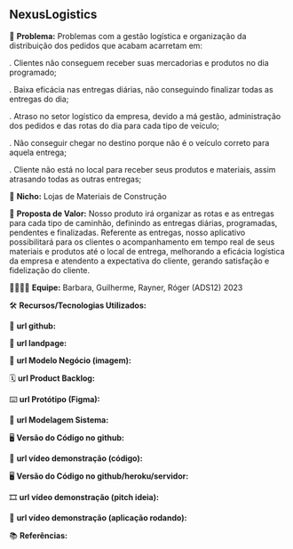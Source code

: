 ## NexusLogistics






🙁 **Problema:**
Problemas com a gestão logística e organização da distribuição dos pedidos que acabam acarretam em:

. Clientes não conseguem receber suas mercadorias e produtos no dia programado;

. Baixa eficácia nas entregas diárias, não conseguindo finalizar todas as entregas do dia;

. Atraso no setor logístico da empresa, devido a má gestão, administração dos pedidos e das rotas do dia para cada tipo de veículo;

. Não conseguir chegar no destino porque não é o veículo correto para aquela entrega;

. Cliente não está no local para receber seus produtos e materiais, assim atrasando todas as outras entregas;

🙂 **Nicho:** Lojas de Materiais de Construção

🎁 **Proposta de Valor:** Nosso produto irá organizar as rotas
e as entregas para cada tipo de caminhão, definindo as entregas diárias, programadas, pendentes e
finalizadas. Referente as entregas, nosso aplicativo possibilitará para os clientes
o acompanhamento em tempo real de seus materiais e produtos até o local de entrega, 
melhorando a eficácia logística da empresa e atendento a expectativa do cliente, gerando
satisfação e fidelização do cliente.

🧑‍💻👩‍💻 **Equipe:** Barbara, Guilherme, Rayner, Róger (ADS12) 2023

🛠️ **Recursos/Tecnologias Utilizados:** 

🔗 **url github:**

🛬 **url landpage:**

🤝 **url Modelo Negócio (imagem):**

🗓️ **url Product Backlog:**

⌨️ **url Protótipo (Figma):**

📝 **url Modelagem Sistema:**

🖥️ **Versão do Código no github:**

🎥 **url vídeo demonstração (código):**

🖥️ **Versão do Código no github/heroku/servidor:**

🎞️ **url vídeo demonstração (pitch ideia):**

🎥 **url vídeo demonstração (aplicação rodando):**

📚 **Referências:**
